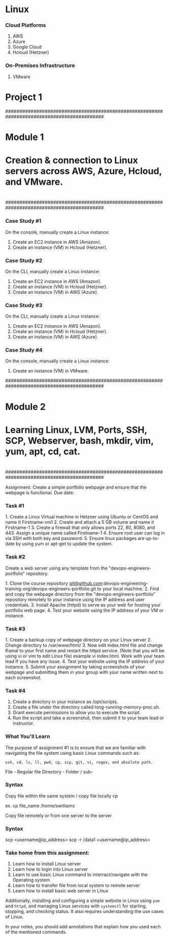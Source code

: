 # Linux 

### Cloud Platforms 

1. AWS 
2. Azure 
3. Google Cloud  
4. Hcloud (Hetzner)

### On-Premises Infrastructure
1. VMware 

# Project 1

###########################################################################################
#                                                                                         #
#  Module 1                                                                               #
#  Creation & connection to Linux servers across AWS, Azure, Hcloud, and VMware.          #     
#                                                                                         #
###########################################################################################

### Case Study #1
On the console, manually create a Linux instance:

1. Create an EC2 instance in AWS (Amazon).
2. Create an instance (VM) in Hcloud (Hetzner).

### Case Study #2
On the CLI, manually create a Linux instance:

1. Create an EC2 instance in AWS (Amazon).
2. Create an instance (VM) in Hcloud (Hetzner).
3. Create an instance (VM) in AWS (Azure).

### Case Study #3
On the CLI, manually create a Linux instance:

1. Create an EC2 instance in AWS (Amazon).
2. Create an instance (VM) in Hcloud (Hetzner).
3. Create an instance (VM) in AWS (Azure).

### Case Study #4
On the console, manually create a Linux instance:

1. Create an instance (VM) in VMware.

###########################################################################################
#                                                                                         #
#  Module 2                                                                               #
#  Learning Linux, LVM, Ports, SSH, SCP, Webserver, bash, mkdir, vim, yum, apt, cd, cat.  #     
#                                                                                         #
###########################################################################################

Assignment: Create a simple portfolio webpage and ensure that the webpage is functional.
Due date: 

### Task #1
1.⁠ ⁠Create a Linux Virtual machine  in Hetzner using Ubuntu or CentOS and name it Firstname-vm1
2.⁠ ⁠Create and attach a 5 GB volume and name it Firstname-1
3.⁠ ⁠Create a firewall that only allows ports 22, 80, 8080, and 443. Assign a unique name called Firstname-1
4.⁠ ⁠Ensure root user can log in via SSH with both key and password.
5.⁠ ⁠Ensure linux packages are up-to-date by using yum or apt-get to update the system. 

### Task #2
Create a web server using any template from the "devops-engineers-portfolio" repository.

1.⁠ ⁠Clone the course repository git@github.com:devops-engineering-training-org/devops-engineers-portfolio.git to your local machine.
2.⁠ ⁠Find and copy the webpage directory from the "devops-engineers-portfolio" repository remotely to your instance using the IP address and user credentials.
3.⁠ ⁠Install Apache (httpd) to serve as your web  for hosting your portfolio web page.
4.⁠ ⁠Test your website using the IP address of your VM or instance.

### Task #3
1.⁠ ⁠Create a backup copy of webpage directory on your Linux server 
2. Change directory to /var/www/html/
3. Now edit index.html file and change Kamal to your first name and restart the httpd service. (Note that you will be using vi or vim to edit Linux file) example   vi index.html. Work with your team lead If you have any issue. 
4.⁠ ⁠Test your website using the IP address of your instance. 
5.⁠ ⁠Submit your assignment by taking screenshots of your webpage and submitting them in your group with your name written next to each screenshot.

### Task #4 
1. Create a directory in your instance as /opt/scripts.
2. Create a file under the directory called long-running-memory-proc.sh.
3. Grant execute permissions to allow you to execute the script.
4. Run the script and take a screenshot, then submit it to your team lead or instructor.

### What You'll Learn 
The purpose of assignment #1 is to ensure that we are familiar with navigating the file system using basic Linux commands such as: 

``ssh, cd, ls, ll, pwd, cp, scp, git, vi, regex, and absolute path.``

File - Regular file 
Directory - Folder / sub-

### Syntax
Copy file within the same system / copy file locally 
cp <source> <target>

ex.
cp file_name /home/swilliams 

Copy file remotely or from one server to the server 
### Syntax
scp <source> <username@ip_address>
scp -r /data1 <username@ip_address>

### Take home from this assignment:

1. Learn how to install Linux server
2. Learn how to login into Linux server
3. Learn to use basic Linux command to interract/navigate with the Operating system 
4. Learn how to transfer file from local system to remote server 
5. Learn how to install basic web server in Linux 

Additionally, installing and configuring a simple website in Linux using ``yum`` and ``httpd``, and managing Linux services with ``systemctl`` for starting, stopping, and checking status. It also requires understanding the use cases of Linux.

In your notes, you should add annotations that explain how you used each of the mentioned commands.

